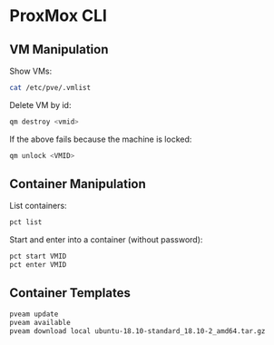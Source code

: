 # ProxMox CLI

## VM Manipulation

Show VMs:

```sh
cat /etc/pve/.vmlist
```

Delete VM by id:

```sh
qm destroy <vmid>
```

If the above fails because the machine is locked:

```sh
qm unlock <VMID>
```

## Container Manipulation

List containers:
```sh
pct list
```
Start and enter into a container (without password):

```sh
pct start VMID
pct enter VMID
```

## Container Templates

```sh
pveam update
pveam available
pveam download local ubuntu-18.10-standard_18.10-2_amd64.tar.gz
```
